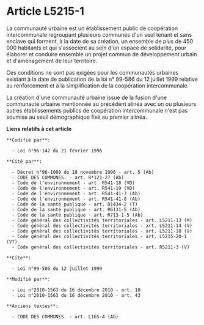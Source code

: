 # Article L5215-1

La communauté urbaine est un établissement public de coopération intercommunale regroupant plusieurs communes d'un seul
tenant et sans enclave qui forment, à la date de sa création, un ensemble     de plus de 450 000 habitants  et qui
s'associent au sein d'un espace de solidarité, pour élaborer et conduire ensemble un projet commun de développement urbain et
d'aménagement de leur territoire. 

Ces conditions ne sont pas exigées pour les communautés urbaines existant à la date de publication de la loi n° 99-586 du 12
juillet 1999 relative au renforcement et à la simplification de la coopération intercommunale. 

La création d'une communauté urbaine issue de la fusion d'une communauté urbaine mentionnée au précédent alinéa avec un ou
plusieurs autres établissements publics de coopération intercommunale n'est pas soumise au seuil démographique fixé au
premier alinéa.

**Liens relatifs à cet article**

	**Codifié par**:

	  - Loi n°96-142 du 21 février 1996

	**Cité par**:

	  - Décret n°96-1008 du 18 novembre 1996 - art. 5 (Ab)
	  - CODE DES COMMUNES. - art. R*121-27 (Ab)
	  - Code de l'environnement - art. R541-18 (VD)
	  - Code de l'environnement - art. R541-19 (VD)
	  - Code de l'environnement - art. R541-41-7 (Ab)
	  - Code de l'environnement - art. R541-41-8 (Ab)
	  - Code de la santé publique - art. D1434-2 (T)
	  - Code de la santé publique - art. R6131-5 (Ab)
	  - Code de la santé publique - art. R713-1-5 (Ab)
	  - Code général des collectivités territoriales - art. L5211-13 (M)
	  - Code général des collectivités territoriales - art. L5211-14 (V)
	  - Code général des collectivités territoriales - art. L5211-18 (V)
	  - Code général des collectivités territoriales - art. L5215-20-1 (VT)
	  - Code général des collectivités territoriales - art. R5211-3 (V)

	**Cite**:

	  - Loi n°99-586 du 12 juillet 1999

	**Modifié par**:

	  - Loi n°2010-1563 du 16 décembre 2010 - art. 18
	  - Loi n°2010-1563 du 16 décembre 2010 - art. 43

	**Anciens textes**:

	  - CODE DES COMMUNES. - art. L165-4 (Ab)
